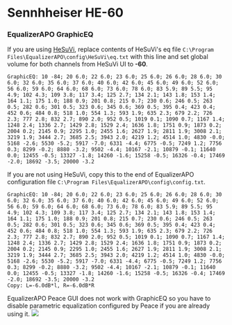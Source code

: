 # Sennhheiser HE-60
### EqualizerAPO GraphicEQ
If you are using [HeSuVi](https://sourceforge.net/projects/hesuvi/), replace contents of HeSuVi's eq file `C:\Program Files\EqualizerAPO\config\HeSuVi\eq.txt` with this line and set global volume for both channels from HeSuVi UI to **-60**.
```
GraphicEQ: 10 -84; 20 6.0; 22 6.0; 23 6.0; 25 6.0; 26 6.0; 28 6.0; 30 6.0; 32 6.0; 35 6.0; 37 6.0; 40 6.0; 42 6.0; 45 6.0; 49 6.0; 52 6.0; 56 6.0; 59 6.0; 64 6.0; 68 6.0; 73 6.0; 78 6.0; 83 5.9; 89 5.5; 95 4.9; 102 4.3; 109 3.8; 117 3.4; 125 2.7; 134 2.1; 143 1.8; 153 1.4; 164 1.1; 175 1.0; 188 0.9; 201 0.8; 215 0.7; 230 0.6; 246 0.5; 263 0.5; 282 0.6; 301 0.5; 323 0.6; 345 0.6; 369 0.5; 395 0.4; 423 0.4; 452 0.6; 484 0.8; 518 1.0; 554 1.3; 593 1.9; 635 2.3; 679 2.2; 726 2.3; 777 2.8; 832 2.7; 890 2.0; 952 0.5; 1019 0.1; 1090 0.7; 1167 1.4; 1248 2.4; 1336 2.7; 1429 2.8; 1529 2.4; 1636 1.8; 1751 0.9; 1873 0.2; 2004 0.2; 2145 0.9; 2295 1.0; 2455 1.6; 2627 1.9; 2811 1.9; 3008 2.1; 3219 1.9; 3444 2.7; 3685 2.5; 3943 2.0; 4219 1.2; 4514 1.0; 4830 -0.0; 5168 -2.6; 5530 -5.2; 5917 -7.0; 6331 -4.4; 6775 -0.5; 7249 1.2; 7756 0.3; 8299 -0.2; 8880 -3.2; 9502 -4.4; 10167 -2.1; 10879 -0.1; 11640 0.0; 12455 -0.5; 13327 -1.8; 14260 -1.6; 15258 -0.5; 16326 -0.4; 17469 -2.0; 18692 -3.5; 20000 -3.2
```
If you are not using HeSuVi, copy this to the end of EqualizerAPO configuration file `C:\Program Files\EqualizerAPO\config\config.txt`.
```
GraphicEQ: 10 -84; 20 6.0; 22 6.0; 23 6.0; 25 6.0; 26 6.0; 28 6.0; 30 6.0; 32 6.0; 35 6.0; 37 6.0; 40 6.0; 42 6.0; 45 6.0; 49 6.0; 52 6.0; 56 6.0; 59 6.0; 64 6.0; 68 6.0; 73 6.0; 78 6.0; 83 5.9; 89 5.5; 95 4.9; 102 4.3; 109 3.8; 117 3.4; 125 2.7; 134 2.1; 143 1.8; 153 1.4; 164 1.1; 175 1.0; 188 0.9; 201 0.8; 215 0.7; 230 0.6; 246 0.5; 263 0.5; 282 0.6; 301 0.5; 323 0.6; 345 0.6; 369 0.5; 395 0.4; 423 0.4; 452 0.6; 484 0.8; 518 1.0; 554 1.3; 593 1.9; 635 2.3; 679 2.2; 726 2.3; 777 2.8; 832 2.7; 890 2.0; 952 0.5; 1019 0.1; 1090 0.7; 1167 1.4; 1248 2.4; 1336 2.7; 1429 2.8; 1529 2.4; 1636 1.8; 1751 0.9; 1873 0.2; 2004 0.2; 2145 0.9; 2295 1.0; 2455 1.6; 2627 1.9; 2811 1.9; 3008 2.1; 3219 1.9; 3444 2.7; 3685 2.5; 3943 2.0; 4219 1.2; 4514 1.0; 4830 -0.0; 5168 -2.6; 5530 -5.2; 5917 -7.0; 6331 -4.4; 6775 -0.5; 7249 1.2; 7756 0.3; 8299 -0.2; 8880 -3.2; 9502 -4.4; 10167 -2.1; 10879 -0.1; 11640 0.0; 12455 -0.5; 13327 -1.8; 14260 -1.6; 15258 -0.5; 16326 -0.4; 17469 -2.0; 18692 -3.5; 20000 -3.2
Copy: L=-6.0dB*l, R=-6.0dB*R
```
EqualizerAPO Peace GUI does not work with GraphicEQ so you have to disable parametric equalization configured by Peace if you are already using it.
![](https://raw.githubusercontent.com/jaakkopasanen/AutoEq/master/results/Sonoma%20Model%20One/innerfidelity/onear/Sennhheiser%20HE-60/Sennhheiser%20HE-60.png)
